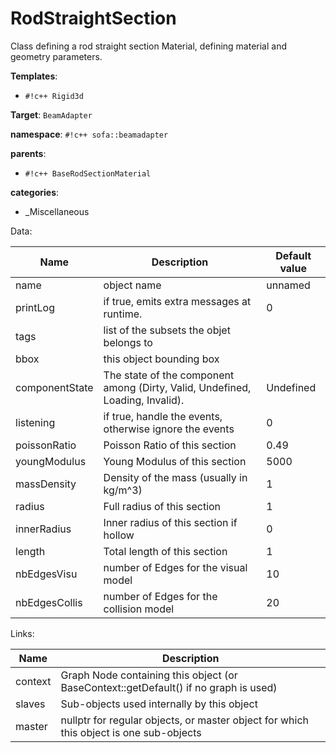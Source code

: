 # RodStraightSection

Class defining a rod straight section Material, defining material and geometry parameters.


__Templates__:

- `#!c++ Rigid3d`

__Target__: `BeamAdapter`

__namespace__: `#!c++ sofa::beamadapter`

__parents__: 

- `#!c++ BaseRodSectionMaterial`

__categories__: 

- _Miscellaneous

Data: 

<table>
<thead>
    <tr>
        <th>Name</th>
        <th>Description</th>
        <th>Default value</th>
    </tr>
</thead>
<tbody>
	<tr>
		<td>name</td>
		<td>
object name
</td>
		<td>unnamed</td>
	</tr>
	<tr>
		<td>printLog</td>
		<td>
if true, emits extra messages at runtime.
</td>
		<td>0</td>
	</tr>
	<tr>
		<td>tags</td>
		<td>
list of the subsets the objet belongs to
</td>
		<td></td>
	</tr>
	<tr>
		<td>bbox</td>
		<td>
this object bounding box
</td>
		<td></td>
	</tr>
	<tr>
		<td>componentState</td>
		<td>
The state of the component among (Dirty, Valid, Undefined, Loading, Invalid).
</td>
		<td>Undefined</td>
	</tr>
	<tr>
		<td>listening</td>
		<td>
if true, handle the events, otherwise ignore the events
</td>
		<td>0</td>
	</tr>
	<tr>
		<td>poissonRatio</td>
		<td>
Poisson Ratio of this section
</td>
		<td>0.49</td>
	</tr>
	<tr>
		<td>youngModulus</td>
		<td>
Young Modulus of this section
</td>
		<td>5000</td>
	</tr>
	<tr>
		<td>massDensity</td>
		<td>
Density of the mass (usually in kg/m^3)
</td>
		<td>1</td>
	</tr>
	<tr>
		<td>radius</td>
		<td>
Full radius of this section
</td>
		<td>1</td>
	</tr>
	<tr>
		<td>innerRadius</td>
		<td>
Inner radius of this section if hollow
</td>
		<td>0</td>
	</tr>
	<tr>
		<td>length</td>
		<td>
Total length of this section
</td>
		<td>1</td>
	</tr>
	<tr>
		<td>nbEdgesVisu</td>
		<td>
number of Edges for the visual model
</td>
		<td>10</td>
	</tr>
	<tr>
		<td>nbEdgesCollis</td>
		<td>
number of Edges for the collision model
</td>
		<td>20</td>
	</tr>

</tbody>
</table>

Links: 

| Name | Description |
| ---- | ----------- |
|context|Graph Node containing this object (or BaseContext::getDefault() if no graph is used)|
|slaves|Sub-objects used internally by this object|
|master|nullptr for regular objects, or master object for which this object is one sub-objects|



